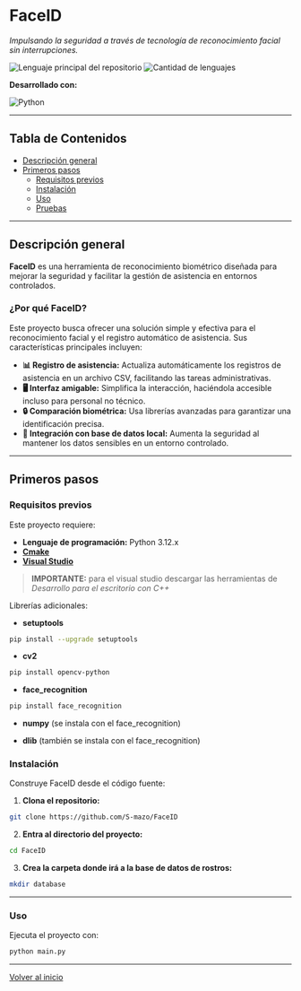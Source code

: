 
# FaceID

*Impulsando la seguridad a través de tecnología de reconocimiento facial sin interrupciones.*

![Lenguaje principal del repositorio](https://img.shields.io/github/languages/top/S-mazo/FaceID?style=flat&color=0080ff)
![Cantidad de lenguajes](https://img.shields.io/github/languages/count/S-mazo/FaceID?style=flat&color=0080ff)

**Desarrollado con:**

![Python](https://img.shields.io/badge/Python-3776AB.svg?style=flat&logo=Python&logoColor=white)

---

## Tabla de Contenidos

- [Descripción general](#descripción-general)
- [Primeros pasos](#primeros-pasos)
  - [Requisitos previos](#requisitos-previos)
  - [Instalación](#instalación)
  - [Uso](#uso)
  - [Pruebas](#pruebas)

---

## Descripción general

**FaceID** es una herramienta de reconocimiento biométrico diseñada para mejorar la seguridad y facilitar la gestión de asistencia en entornos controlados.

### ¿Por qué FaceID?

Este proyecto busca ofrecer una solución simple y efectiva para el reconocimiento facial y el registro automático de asistencia. Sus características principales incluyen:

- **📊 Registro de asistencia:** Actualiza automáticamente los registros de asistencia en un archivo CSV, facilitando las tareas administrativas.
- **🖥️ Interfaz amigable:** Simplifica la interacción, haciéndola accesible incluso para personal no técnico.
- **🔒 Comparación biométrica:** Usa librerías avanzadas para garantizar una identificación precisa.
- **💾 Integración con base de datos local:** Aumenta la seguridad al mantener los datos sensibles en un entorno controlado.

---

## Primeros pasos

### Requisitos previos

Este proyecto requiere:

- **Lenguaje de programación:** Python 3.12.x 
- **[Cmake](https://cmake.org/download/)**
- **[Visual Studio](https://visualstudio.com/download)**
> **IMPORTANTE:** para el visual studio descargar las herramientas de *Desarrollo para el escritorio con C++*


Librerías adicionales:
- **setuptools**
```sh
pip install --upgrade setuptools
```
- **cv2**
```sh
pip install opencv-python
```
- **face_recognition**
```sh
pip install face_recognition
```
- **numpy** (se instala con el face_recognition)

- **dlib** (también se instala con el face_recognition)

### Instalación

Construye FaceID desde el código fuente:

1. **Clona el repositorio:**

```sh
git clone https://github.com/S-mazo/FaceID
```

2. **Entra al directorio del proyecto:**

```sh
cd FaceID
```

3. **Crea la carpeta donde irá a la base de datos de rostros:**
```sh
mkdir database
```


---

### Uso

Ejecuta el proyecto con:

```sh
python main.py
```

---

[Volver al inicio](#faceid)

